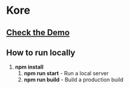 # Kore

## [Check the Demo](https://pierreyvesflamand.github.io/Kore/build)

## How to run locally

1. **npm install**
    1. **npm run start** - Run a local server
    2. **npm run build** - Build a production build
